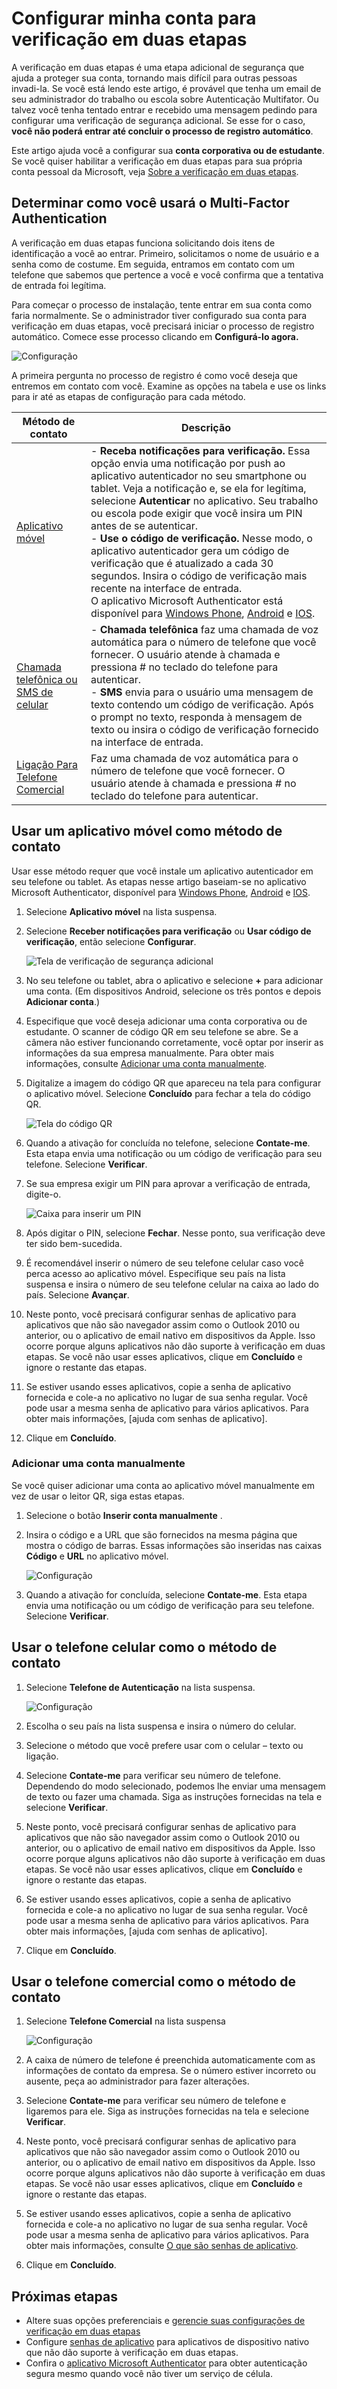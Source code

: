<properties
    pageTitle="Configurar a verificação de duas etapas para minha conta corporativa ou de estudante"
    description="Quando sua empresa configura a Autenticação Multifator do Azure, será solicitado que você se inscreva na verificação em duas etapas. Saiba como configurá-la. "
    services="multi-factor-authentication"
    keywords="como usar o directory do azure, active directory na nuvem, tutorial do active directory"
    documentationCenter=""
    authors="kgremban"
    manager="femila"
    editor="pblachar"/>

<tags
    ms.service="multi-factor-authentication"
    ms.workload="identity"
    ms.tgt_pltfrm="na"
    ms.devlang="na"
    ms.topic="article"
    ms.date="10/10/2016"
    ms.author="kgremban"/>


# <a name="set-up-my-account-for-two-step-verification"></a>Configurar minha conta para verificação em duas etapas

A verificação em duas etapas é uma etapa adicional de segurança que ajuda a proteger sua conta, tornando mais difícil para outras pessoas invadi-la. Se você está lendo este artigo, é provável que tenha um email de seu administrador do trabalho ou escola sobre Autenticação Multifator. Ou talvez você tenha tentado entrar e recebido uma mensagem pedindo para configurar uma verificação de segurança adicional. Se esse for o caso, **você não poderá entrar até concluir o processo de registro automático**.

Este artigo ajuda você a configurar sua **conta corporativa ou de estudante**. Se você quiser habilitar a verificação em duas etapas para sua própria conta pessoal da Microsoft, veja [Sobre a verificação em duas etapas](https://support.microsoft.com/help/12408/microsoft-account-about-two-step-verification).

## <a name="determine-how-you-will-use-multi-factor-authentication"></a>Determinar como você usará o Multi-Factor Authentication

A verificação em duas etapas funciona solicitando dois itens de identificação a você ao entrar. Primeiro, solicitamos o nome de usuário e a senha como de costume. Em seguida, entramos em contato com um telefone que sabemos que pertence a você e você confirma que a tentativa de entrada foi legítima.  

Para começar o processo de instalação, tente entrar em sua conta como faria normalmente. Se o administrador tiver configurado sua conta para verificação em duas etapas, você precisará iniciar o processo de registro automático. Comece esse processo clicando em **Configurá-lo agora.**

![Configuração](./media/multi-factor-authentication-end-user-first-time/first.png)

A primeira pergunta no processo de registro é como você deseja que entremos em contato com você. Examine as opções na tabela e use os links para ir até as etapas de configuração para cada método.

| Método de contato | Descrição |
| --- | --- |
[Aplicativo móvel](#use-a-mobile-app-as-the-contact-method) | - **Receba notificações para verificação.** Essa opção envia uma notificação por push ao aplicativo autenticador no seu smartphone ou tablet. Veja a notificação e, se ela for legítima, selecione **Autenticar** no aplicativo. Seu trabalho ou escola pode exigir que você insira um PIN antes de se autenticar.<br>- **Use o código de verificação.** Nesse modo, o aplicativo autenticador gera um código de verificação que é atualizado a cada 30 segundos. Insira o código de verificação mais recente na interface de entrada.<br>O aplicativo Microsoft Authenticator está disponível para [Windows Phone](http://go.microsoft.com/fwlink/?Linkid=825071), [Android](http://go.microsoft.com/fwlink/?Linkid=825072) e [IOS](http://go.microsoft.com/fwlink/?Linkid=825073). |
[Chamada telefônica ou SMS de celular](#use-your-mobile-phone-as-the-contact-method) | - **Chamada telefônica** faz uma chamada de voz automática para o número de telefone que você fornecer. O usuário atende à chamada e pressiona # no teclado do telefone para autenticar.<br>- **SMS** envia para o usuário uma mensagem de texto contendo um código de verificação. Após o prompt no texto, responda à mensagem de texto ou insira o código de verificação fornecido na interface de entrada. |  
[Ligação Para Telefone Comercial](#use-your-office-phone-as-the-contact-method) | Faz uma chamada de voz automática para o número de telefone que você fornecer. O usuário atende à chamada e pressiona # no teclado do telefone para autenticar. |

## <a name="use-a-mobile-app-as-the-contact-method"></a>Usar um aplicativo móvel como método de contato

Usar esse método requer que você instale um aplicativo autenticador em seu telefone ou tablet. As etapas nesse artigo baseiam-se no aplicativo Microsoft Authenticator, disponível para [Windows Phone](http://go.microsoft.com/fwlink/?Linkid=825071), [Android](http://go.microsoft.com/fwlink/?Linkid=825072) e [IOS](http://go.microsoft.com/fwlink/?Linkid=825073).

1. Selecione **Aplicativo móvel** na lista suspensa.
2. Selecione **Receber notificações para verificação** ou **Usar código de verificação**, então selecione **Configurar**.

    ![Tela de verificação de segurança adicional](./media/multi-factor-authentication-end-user-first-time-mobile-app/mobileapp.png)

3. No seu telefone ou tablet, abra o aplicativo e selecione **+** para adicionar uma conta. (Em dispositivos Android, selecione os três pontos e depois **Adicionar conta**.)
4. Especifique que você deseja adicionar uma conta corporativa ou de estudante. O scanner de código QR em seu telefone se abre. Se a câmera não estiver funcionando corretamente, você optar por inserir as informações da sua empresa manualmente. Para obter mais informações, consulte [Adicionar uma conta manualmente](#add-an-account-manually).  
5. Digitalize a imagem do código QR que apareceu na tela para configurar o aplicativo móvel.  Selecione **Concluído** para fechar a tela do código QR.  

    ![Tela do código QR](./media/multi-factor-authentication-end-user-first-time-mobile-app/scan2.png)

6. Quando a ativação for concluída no telefone, selecione **Contate-me**.  Esta etapa envia uma notificação ou um código de verificação para seu telefone. Selecione **Verificar**.  
7. Se sua empresa exigir um PIN para aprovar a verificação de entrada, digite-o.

    ![Caixa para inserir um PIN](./media/multi-factor-authentication-end-user-first-time-mobile-app/scan3.png)

8. Após digitar o PIN, selecione **Fechar**. Nesse ponto, sua verificação deve ter sido bem-sucedida.
9. É recomendável inserir o número de seu telefone celular caso você perca acesso ao aplicativo móvel. Especifique seu país na lista suspensa e insira o número de seu telefone celular na caixa ao lado do país. Selecione **Avançar**.
10. Neste ponto, você precisará configurar senhas de aplicativo para aplicativos que não são navegador assim como o Outlook 2010 ou anterior, ou o aplicativo de email nativo em dispositivos da Apple. Isso ocorre porque alguns aplicativos não dão suporte à verificação em duas etapas. Se você não usar esses aplicativos, clique em **Concluído** e ignore o restante das etapas.
11. Se estiver usando esses aplicativos, copie a senha de aplicativo fornecida e cole-a no aplicativo no lugar de sua senha regular. Você pode usar a mesma senha de aplicativo para vários aplicativos. Para obter mais informações, [ajuda com senhas de aplicativo].
12. Clique em **Concluído**.


### <a name="add-an-account-manually"></a>Adicionar uma conta manualmente
Se você quiser adicionar uma conta ao aplicativo móvel manualmente em vez de usar o leitor QR, siga estas etapas.

1. Selecione o botão **Inserir conta manualmente** .  
2. Insira o código e a URL que são fornecidos na mesma página que mostra o código de barras. Essas informações são inseridas nas caixas **Código** e **URL** no aplicativo móvel.

    ![Configuração](./media/multi-factor-authentication-end-user-first-time-mobile-app/barcode2.png)

3. Quando a ativação for concluída, selecione **Contate-me**. Esta etapa envia uma notificação ou um código de verificação para seu telefone. Selecione **Verificar**.

## <a name="use-your-mobile-phone-as-the-contact-method"></a>Usar o telefone celular como o método de contato

1. Selecione **Telefone de Autenticação** na lista suspensa.  

    ![Configuração](./media/multi-factor-authentication-end-user-first-time-mobile-phone/phone.png)  

2. Escolha o seu país na lista suspensa e insira o número do celular.
3. Selecione o método que você prefere usar com o celular – texto ou ligação.
4. Selecione **Contate-me** para verificar seu número de telefone. Dependendo do modo selecionado, podemos lhe enviar uma mensagem de texto ou fazer uma chamada. Siga as instruções fornecidas na tela e selecione **Verificar**.
5. Neste ponto, você precisará configurar senhas de aplicativo para aplicativos que não são navegador assim como o Outlook 2010 ou anterior, ou o aplicativo de email nativo em dispositivos da Apple. Isso ocorre porque alguns aplicativos não dão suporte à verificação em duas etapas. Se você não usar esses aplicativos, clique em **Concluído** e ignore o restante das etapas.
6. Se estiver usando esses aplicativos, copie a senha de aplicativo fornecida e cole-a no aplicativo no lugar de sua senha regular. Você pode usar a mesma senha de aplicativo para vários aplicativos. Para obter mais informações, [ajuda com senhas de aplicativo].
7. Clique em **Concluído**.

## <a name="use-your-office-phone-as-the-contact-method"></a>Usar o telefone comercial como o método de contato

1. Selecione **Telefone Comercial** na lista suspensa  

    ![Configuração](./media/multi-factor-authentication-end-user-first-time-office-phone/office.png)  

2. A caixa de número de telefone é preenchida automaticamente com as informações de contato da empresa. Se o número estiver incorreto ou ausente, peça ao administrador para fazer alterações.
4. Selecione **Contate-me** para verificar seu número de telefone e ligaremos para ele. Siga as instruções fornecidas na tela e selecione **Verificar**.
5. Neste ponto, você precisará configurar senhas de aplicativo para aplicativos que não são navegador assim como o Outlook 2010 ou anterior, ou o aplicativo de email nativo em dispositivos da Apple. Isso ocorre porque alguns aplicativos não dão suporte à verificação em duas etapas. Se você não usar esses aplicativos, clique em **Concluído** e ignore o restante das etapas.
6. Se estiver usando esses aplicativos, copie a senha de aplicativo fornecida e cole-a no aplicativo no lugar de sua senha regular. Você pode usar a mesma senha de aplicativo para vários aplicativos. Para obter mais informações, consulte [O que são senhas de aplicativo](multi-factor-authentication-end-user-app-passwords.md).
7. Clique em **Concluído**.

## <a name="next-steps"></a>Próximas etapas

- Altere suas opções preferenciais e [gerencie suas configurações de verificação em duas etapas](multi-factor-authentication-end-user-manage-settings.md)
- Configure [senhas de aplicativo](multi-factor-authentication-end-user-app-passwords.md) para aplicativos de dispositivo nativo que não dão suporte à verificação em duas etapas.
- Confira o [aplicativo Microsoft Authenticator](multi-factor-authentication-microsoft-authenticator.md) para obter autenticação segura mesmo quando você não tiver um serviço de célula.



<!--HONumber=Oct16_HO2-->


